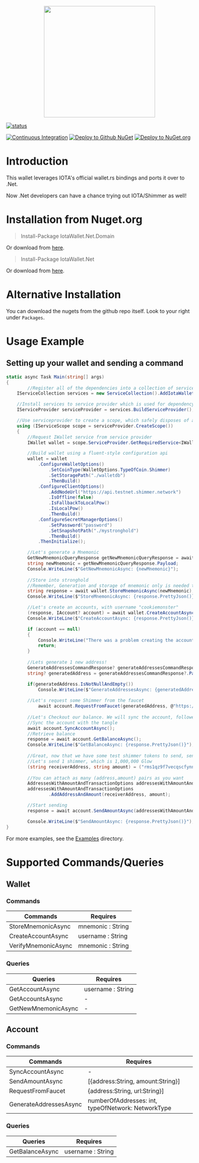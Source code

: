 <p align="center">
    <img src="https://user-images.githubusercontent.com/12537739/193295914-2d4973cc-acea-4173-8ac3-3e49695f4281.jpg" width="300" >
</p>

[![status](https://img.shields.io/badge/Status-Alpha-yellow.svg)](https://github.com/wireless90/IotaWallet.NET)

[![Continuous Integration](https://github.com/wireless90/IotaWallet.NET/actions/workflows/Compile.yml/badge.svg?branch=main)](https://github.com/wireless90/IotaWallet.NET/actions/workflows/Compile.yml)
[![Deploy to Github NuGet](https://github.com/wireless90/IotaWallet.NET/actions/workflows/GithubNuget.yml/badge.svg)](https://github.com/wireless90/IotaWallet.NET/actions/workflows/GithubNuget.yml)
[![Deploy to NuGet.org](https://github.com/wireless90/IotaWallet.NET/actions/workflows/Nuget.yml/badge.svg)](https://github.com/wireless90/IotaWallet.NET/actions/workflows/Nuget.yml)

# Introduction

This wallet leverages IOTA's official wallet.rs bindings and ports it over to .Net.

Now .Net developers can have a chance trying out IOTA/Shimmer as well!

# Installation from Nuget.org
> Install-Package IotaWallet.Net.Domain

Or download from [here](https://www.nuget.org/packages/IotaWallet.Net.Domain/).

> Install-Package IotaWallet.Net

Or download from [here](https://www.nuget.org/packages/IotaWallet.Net/).

# Alternative Installation

You can download the nugets from the github repo itself. Look to your right under `Packages`.

# Usage Example

## Setting up your wallet and sending a command

```cs
static async Task Main(string[] args)
{
    	//Register all of the dependencies into a collection of services
	IServiceCollection services = new ServiceCollection().AddIotaWalletServices();

	//Install services to service provider which is used for dependency injection
	IServiceProvider serviceProvider = services.BuildServiceProvider();

	//Use serviceprovider to create a scope, which safely disposes of all services at end of scope
	using (IServiceScope scope = serviceProvider.CreateScope())
	{
		//Request IWallet service from service provider
		IWallet wallet = scope.ServiceProvider.GetRequiredService<IWallet>();

		//Build wallet using a fluent-style configuration api
		wallet = wallet
			.ConfigureWalletOptions()
				.SetCoinType(WalletOptions.TypeOfCoin.Shimmer)
				.SetStoragePath("./walletdb")
				.ThenBuild()
			.ConfigureClientOptions()
				.AddNodeUrl("https://api.testnet.shimmer.network")
				.IsOffline(false)
				.IsFallbackToLocalPow()
				.IsLocalPow()
				.ThenBuild()
			.ConfigureSecretManagerOptions()
				.SetPassword("password")
				.SetSnapshotPath("./mystronghold")
				.ThenBuild()
			.ThenInitialize();

		//Let's generate a Mnemonic
		GetNewMnemonicQueryResponse getNewMnemonicQueryResponse = await wallet.GetNewMnemonicAsync();
		string newMnemonic = getNewMnemonicQueryResponse.Payload;
		Console.WriteLine($"GetNewMnemonicAsync: {newMnemonic}");
		
		//Store into stronghold
		//Remember, Generation and storage of mnemonic only is needed to do done the first time!
		string response = await wallet.StoreMnemonicAsync(newMnemonic);
		Console.WriteLine($"StoreMnemonicAsync: {response.PrettyJson()}");

		//Let's create an accounts, with username "cookiemonster"
		(response, IAccount? account) = await wallet.CreateAccountAsync("cookiemonster");
		Console.WriteLine($"CreateAccountAsync: {response.PrettyJson()}");

		if (account == null)
		{
			Console.WriteLine("There was a problem creating the account.");
			return;
		}
		
		//Lets generate 1 new address!
		GenerateAddressesCommandResponse? generateAddressesCommandResponse = await account.GenerateAddressesAsync(numberOfAddresses: 1, NetworkType.Testnet);
		string? generatedAddress = generateAddressesCommandResponse?.Payload?.FirstOrDefault()?.Address;

		if(generatedAddress.IsNotNullAndEmpty())
			Console.WriteLine($"GenerateAddressesAsync: {generatedAddress}");
			
		//Let's request some Shimmer from the faucet
        	await account.RequestFromFaucet(generatedAddress, @"https://faucet.testnet.shimmer.network");
        
		//Let's Checkout our balance. We will sync the account, followed by checking the balance.
		//Sync the account with the tangle
		await account.SyncAccountAsync();
		//Retrieve balance
		response = await account.GetBalanceAsync();
		Console.WriteLine($"GetBalanceAsync: {response.PrettyJson()}");
		
		//Great, now that we have some test shimmer tokens to send, send to me!
		//Let's send 1 shimmer, which is 1,000,000 Glow
		(string receiverAddress, string amount) = ("rms1qz9f7vecqscfynnxacyzefwvpza0wz3r0lnnwrc8r7qhx65s5x7rx2fln5q", "1000000");
		
		//You can attach as many (address,amount) pairs as you want
		AddressesWithAmountAndTransactionOptions addressesWithAmountAndTransactionOptions = new AddressesWithAmountAndTransactionOptions();
		addressesWithAmountAndTransactionOptions
				.AddAddressAndAmount(receiverAddress, amount);

		//Start sending
		response = await account.SendAmountAsync(addressesWithAmountAndTransactionOptions);

		Console.WriteLine($"SendAmountAsync: {response.PrettyJson()}");
}
```

For more examples, see the [Examples](https://github.com/wireless90/IotaWallet.NET/tree/main/csharp/IotaWalletNet/IotaWalletNet.Main/Examples) directory.

# Supported Commands/Queries

## Wallet
### Commands

Commands  | Requires
------------- | -------------
StoreMnemonicAsync  | mnemonic : String
CreateAccountAsync | username : String
VerifyMnemonicAsync | mnemonic : String


### Queries

Queries | Requires
--------- | -----------
GetAccountAsync | username : String
GetAccountsAsync | -
GetNewMnemonicAsync | -

## Account

### Commands

Commands  | Requires
------------- | -------------
SyncAccountAsync     | -
SendAmountAsync | [{address:String, amount:String}]
RequestFromFaucet | {address:String, url:String}]
GenerateAddressesAsync | numberOfAddresses: int, typeOfNetwork: NetworkType 

### Queries


Queries | Requires
--------- | -----------
GetBalanceAsync | username : String
